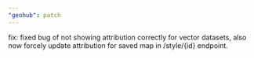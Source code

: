 ```yaml
---
"geohub": patch
---
```


fix: fixed bug of not showing attribution correctly for vector datasets, also now forcely update attribution for saved map in /style/{id} endpoint.
